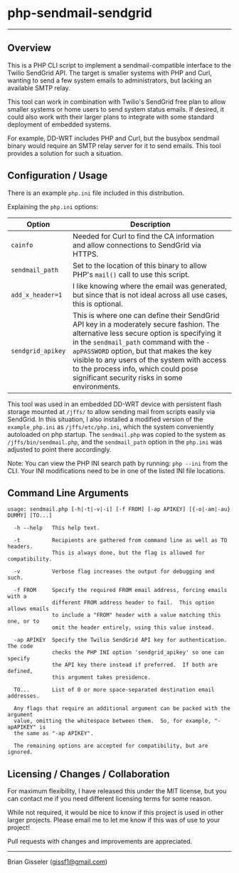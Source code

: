 php-sendmail-sendgrid
======================

------------------------------------------------------------------------

Overview
---------

This is a PHP CLI script to implement a sendmail-compatible interface to the Twilio SendGrid API.  The target is smaller systems with PHP and Curl, wanting to send a few system emails to administrators, but lacking an available SMTP relay.

This tool can work in combination with Twilio's SendGrid free plan to allow smaller systems or home users to send system status emails.  If desired, it could also work with their larger plans to integrate with some standard deployment of embedded systems.

For example, DD-WRT includes PHP and Curl, but the busybox sendmail binary would require an SMTP relay server for it to send emails.  This tool provides a solution for such a situation.

Configuration / Usage
----------------------

There is an example `php.ini` file included in this distribution.

Explaining the `php.ini` options:

| Option   | Description |
| -------- | ----------- |
| `cainfo` | Needed for Curl to find the CA information and allow connections to SendGrid via HTTPS. |
| `sendmail_path` | Set to the location of this binary to allow PHP's `mail()` call to use this script. |
| `add_x_header=1` | I like knowing where the email was generated, but since that is not ideal across all use cases, this is optional. |
| `sendgrid_apikey` | This is where one can define their SendGrid API key in a moderately secure fashion.  The alternative less secure option is specifying it in the `sendmail_path` command with the `-apPASSWORD` option, but that makes the key visible to any users of the system with access to the process info, which could pose significant security risks in some environments. |

This tool was used in an embedded DD-WRT device with persistent flash storage mounted at `/jffs/` to allow sending mail from scripts easily via SendGrid.  In this situation, I also installed a modified version of the `example_php.ini` as `/jffs/etc/php.ini`, which the system conveniently autoloaded on php startup.  The `sendmail.php` was copied to the system as `/jffs/bin/sendmail.php`, and the `sendmail_path` option in the `php.ini` was adjusted to point there accordingly.

Note: You can view the PHP INI search path by running: `php --ini` from the CLI.  Your INI modifications need to be in one of the listed INI file locations.

Command Line Arguments
-----------------------
```
usage: sendmail.php [-h|-t|-v|-i] [-f FROM] [-ap APIKEY] [{-o|-am|-au} DUMMY] [TO...]

  -h --help   This help text.

  -t          Recipients are gathered from command line as well as TO headers.
              This is always done, but the flag is allowed for compatibility.

  -v          Verbose flag increases the output for debugging and such.

  -f FROM     Specify the required FROM email address, forcing emails with a
              different FROM address header to fail.  This option allows emails
              to include a "FROM" header with a value matching this one, or to
              omit the header entirely, using this value instead.

  -ap APIKEY  Specify the Twilio SendGrid API key for authentication.  The code
              checks the PHP INI option 'sendgrid_apikey' so one can specify
              the API key there instead if preferred.  If both are defined,
              this argument takes presidence.

  TO...       List of 0 or more space-separated destination email addresses.

  Any flags that require an additional argument can be packed with the argument
  value, omitting the whitespace between them.  So, for example, "-apAPIKEY" is
  the same as "-ap APIKEY".

  The remaining options are accepted for compatibility, but are ignored.
```

Licensing / Changes / Collaboration
------------------------------------

For maximum flexibility, I have released this under the MIT license, but you can contact me if you need different licensing terms for some reason.

While not required, it would be nice to know if this project is used in other larger projects.  Please email me to let me know if this was of use to your project!

Pull requests with changes and improvements are appreciated.

---

Brian Gisseler (gissf1@gmail.com)
